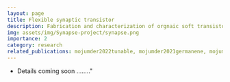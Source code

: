 ```yaml
---
layout: page
title: Flexible synaptic transistor
description: Fabrication and characterization of orgnaic soft transistor for synaptic applications
img: assets/img/Synapse-project/synapse.png
importance: 2
category: research
related_publications: mojumder2022tunable, mojumder2021germanene, mojumder2020electronic, islam2021germanene, 
---
```


* Details coming soon ........"
